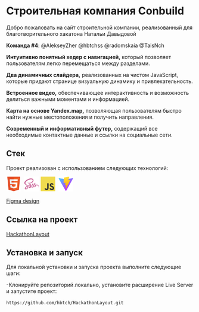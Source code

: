 # Строительная компания Conbuild

Добро пожаловать на сайт строительной компании, реализованный для благотворительного хакатона Натальи Давыдовой

**Команда #4**: @AlekseyZher @hbtchss @radomskaia @TaisNch

**Интуитивно понятный хедер с навигацией,** который позволяет пользователям легко перемещаться между разделами.

**Два динамичных слайдера,** реализованных на чистом JavaScript, которые придают странице визуальную динамику и привлекательность.

**Встроенное видео,** обеспечивающее интерактивность и возможность делиться важными моментами и информацией.

**Карта на основе Yandex.map,** позволяющая пользователям быстро найти нужные местоположения и получить направления.

**Современный и информативный футер,** содержащий все необходимые контактные данные и ссылки на социальные сети.

## Стек

Проект реализован с использованием следующих технологий:

<div>
    <img src="https://github.com/devicons/devicon/blob/master/icons/html5/html5-original.svg" title="HTML5" alt="HTML" width="40" height="40"/>&nbsp;
    <img src="https://raw.githubusercontent.com/devicons/devicon/master/icons/sass/sass-original.svg" alt="sass" width="40" height="40"/>
    <img src="https://github.com/devicons/devicon/blob/master/icons/javascript/javascript-original.svg" title="JavaScript" alt="JavaScript" width="40" height="40"/>&nbsp;
    <img src="https://github.com/devicons/devicon/blob/master/icons/vitejs/vitejs-original.svg" title="vitejs" alt="vitejs" width="40" height="40"/>&nbsp;
</div>

[Figma design](https://www.figma.com/design/xQeRhxFMgHJ1aqcvFNNoyV/Conbuild_With_Out_Products?node-id=0-1&node-type=canvas&t=1MojwFEFzKubailV-0)

## Ссылка на проект

[HackathonLayout]()

## Установка и запуск

Для локальной установки и запуска проекта выполните следующие шаги:

-Клонируйте репозиторий локально, установите расширение Live Server и запустите проект:

```bash
https://github.com/hbtch/HackathonLayout.git
